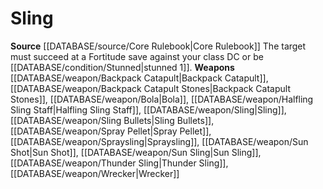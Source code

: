 ﻿---
id: '13'
name: Sling
rarity: Common
rus_type_level: null
source: '[[DATABASE/source/Core Rulebook|Core Rulebook]]'
trait: null
type: Weapon Critical Specialization

---
# Sling

**Source** [[DATABASE/source/Core Rulebook|Core Rulebook]] 
The target must succeed at a Fortitude save against your class DC or be [[DATABASE/condition/Stunned|stunned 1]].
**Weapons** [[DATABASE/weapon/Backpack Catapult|Backpack Catapult]], [[DATABASE/weapon/Backpack Catapult Stones|Backpack Catapult Stones]], [[DATABASE/weapon/Bola|Bola]], [[DATABASE/weapon/Halfling Sling Staff|Halfling Sling Staff]], [[DATABASE/weapon/Sling|Sling]], [[DATABASE/weapon/Sling Bullets|Sling Bullets]], [[DATABASE/weapon/Spray Pellet|Spray Pellet]], [[DATABASE/weapon/Spraysling|Spraysling]], [[DATABASE/weapon/Sun Shot|Sun Shot]], [[DATABASE/weapon/Sun Sling|Sun Sling]], [[DATABASE/weapon/Thunder Sling|Thunder Sling]], [[DATABASE/weapon/Wrecker|Wrecker]]